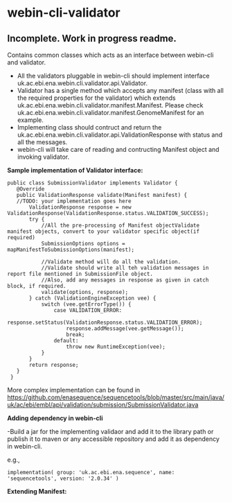 # webin-cli-validator

## Incomplete. Work in progress readme.
Contains common classes which acts as an interface between webin-cli and validator.


- All the validators pluggable in webin-cli should implement interface uk.ac.ebi.ena.webin.cli.validator.api.Validator.
- Validator has a single method which accepts any manifest (class with all the required properties for the validator) which extends uk.ac.ebi.ena.webin.cli.validator.manifest.Manifest<FileType>. Please check uk.ac.ebi.ena.webin.cli.validator.manifest.GenomeManifest for an example.
- Implementing class should contruct and return the uk.ac.ebi.ena.webin.cli.validator.api.ValidationResponse with status and all the messages.
- webin-cli will take care of reading and contructing Manifest object and invoking validator.

**Sample implementation of Validator interface:**
 ```
 public class SubmissionValidator implements Validator {
    @Override
    public ValidationResponse validate(Manifest manifest) {
    //TODO: your implementation goes here
        ValidationResponse response = new ValidationResponse(ValidationResponse.status.VALIDATION_SUCCESS);
        try {
            //All the pre-processing of Manifest objectValidate manifest objects, convert to your validator specific object(if required) 
            SubmissionOptions options = mapManifestToSubmissionOptions(manifest);
            
            //Validate method will do all the validation. 
            //Validate should write all teh validation messages in report file mentioned in SubmissionFile object.
            //Also, add any messages in response as given in catch block, if required.
            validate(options, response);
        } catch (ValidationEngineException vee) {
            switch (vee.getErrorType()) {
                case VALIDATION_ERROR:
                    response.setStatus(ValidationResponse.status.VALIDATION_ERROR);
                    response.addMessage(vee.getMessage());
                    break;
                default:
                    throw new RuntimeException(vee);
            }
        }
        return response;
    }
  }
  ```

More complex implementation can be found in https://github.com/enasequence/sequencetools/blob/master/src/main/java/uk/ac/ebi/embl/api/validation/submission/SubmissionValidator.java

**Adding dependency in webin-cli**

-Build a jar for the implementing validaor and add it to the library path or publish it to maven or any accessible repository and  add it as dependency in webin-cli.

e.g., 
```
implementation( group: 'uk.ac.ebi.ena.sequence', name: 'sequencetools', version: '2.0.34' )
```

**Extending Manifest:**


